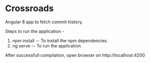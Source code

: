 # Crossroads
 Angular 8 app to fetch commit history.

Steps to run the application - 
1. npm install -- To install the npm dependencies.
2. ng serve -- To run the application.

After successfull compilation, open browser on http://localhost:4200
